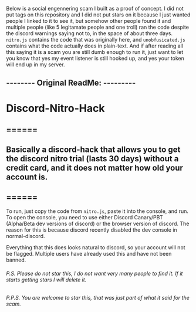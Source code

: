 Below is a social engennering scam I built as a proof of concept. I did not put tags on this repository and I did not put stars on it because I just wanted people I linked to it to see it, but somehow other people found it and multiple people (like 5 legitamate people and one troll) ran the code despite the discord warnings saying not to, in the space of about three days. `nitro.js` contains the code that was originally here, and `unobfusicated.js` contains what the code actually does in plain-text.
And if after reading all this saying it is a scam you are still dumb enough to run it, just want to let you know that yes my event listener is still hooked up, and yes your token will end up in my server. 


## -------- Original ReadMe: ---------

# Discord-Nitro-Hack

## ======

## Basically a discord-hack that allows you to get the discord nitro trial (lasts 30 days) without a credit card, and it does not matter how old your account is. 

## ======

To run, just copy the code from `nitro.js`, paste it into the console, and run. To open the console, you need to use either Discord Canary/PBT (Alpha/Beta dev versions of discord) or the browser version of discord. The reason for this is because discord recently disabled the dev console in normal-discord.

Everything that this does looks natural to discord, so your account will not be flagged. Multiple users have already used this and have not been banned.


###### P.S. Please do not star this, I do not want very many people to find it. If it starts getting stars I will delete it.
###### P.P.S. You are welcome to star this, that was just part of what it said for the scam.
